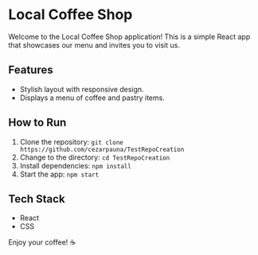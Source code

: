# Local Coffee Shop

Welcome to the Local Coffee Shop application! This is a simple React app that showcases our menu and invites you to visit us.

## Features
- Stylish layout with responsive design.
- Displays a menu of coffee and pastry items.

## How to Run
1. Clone the repository: `git clone https://github.com/cezarpauna/TestRepoCreation`
2. Change to the directory: `cd TestRepoCreation`
3. Install dependencies: `npm install`
4. Start the app: `npm start`

## Tech Stack
- React
- CSS

Enjoy your coffee! ☕
